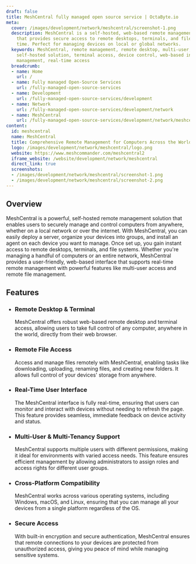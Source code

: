 ```yaml
---
draft: false
title: MeshCentral fully managed open source service | OctaByte.io
meta:
  cover: /images/development/network/meshcentral/screenshot-1.png
  description: MeshCentral is a self-hosted, web-based remote management solution
    that provides secure access to remote desktops, terminals, and files, all in real
    time. Perfect for managing devices on local or global networks.
  keywords: MeshCentral, remote management, remote desktop, multi-user, file access,
    self-hosted solution, terminal access, device control, web-based interface, network
    management, real-time access
  breadcrumb:
  - name: Home
    url: /
  - name: Fully managed Open-Source Services
    url: /fully-managed-open-source-services
  - name: Development
    url: /fully-managed-open-source-services/development
  - name: Network
    url: /fully-managed-open-source-services/development/network
  - name: MeshCentral
    url: /fully-managed-open-source-services/development/network/meshcentral
content:
  id: meshcentral
  name: MeshCentral
  title: Comprehensive Remote Management for Computers Across the World
  logo: /images/development/network/meshcentral/logo.png
  website: https://www.meshcommander.com/meshcentral2
  iframe_website: /website/development/network/meshcentral
  direct_link: true
  screenshots:
  - /images/development/network/meshcentral/screenshot-1.png
  - /images/development/network/meshcentral/screenshot-2.png
---
```


## Overview

MeshCentral is a powerful, self-hosted remote management solution that enables users to securely manage and control computers from anywhere, whether on a local network or over the internet. With MeshCentral, you can easily deploy a server, organize your devices into groups, and install an agent on each device you want to manage. Once set up, you gain instant access to remote desktops, terminals, and file systems. Whether you're managing a handful of computers or an entire network, MeshCentral provides a user-friendly, web-based interface that supports real-time remote management with powerful features like multi-user access and remote file management.

## Features

- ### Remote Desktop & Terminal

  MeshCentral offers robust web-based remote desktop and terminal access, allowing users to take full control of any computer, anywhere in the world, directly from their web browser.

- ### Remote File Access

  Access and manage files remotely with MeshCentral, enabling tasks like downloading, uploading, renaming files, and creating new folders. It allows full control of your devices' storage from anywhere.

- ### Real-Time User Interface

  The MeshCentral interface is fully real-time, ensuring that users can monitor and interact with devices without needing to refresh the page. This feature provides seamless, immediate feedback on device activity and status.

- ### Multi-User & Multi-Tenancy Support

  MeshCentral supports multiple users with different permissions, making it ideal for environments with varied access needs. This feature ensures efficient management by allowing administrators to assign roles and access rights for different user groups.

- ### Cross-Platform Compatibility

  MeshCentral works across various operating systems, including Windows, macOS, and Linux, ensuring that you can manage all your devices from a single platform regardless of the OS.

- ### Secure Access

  With built-in encryption and secure authentication, MeshCentral ensures that remote connections to your devices are protected from unauthorized access, giving you peace of mind while managing sensitive systems.